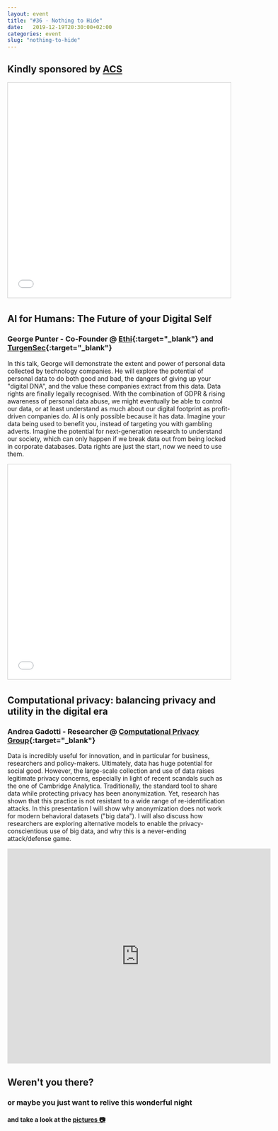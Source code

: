 ```yaml
---
layout: event
title: "#36 - Nothing to Hide"
date:   2019-12-19T20:30:00+02:00
categories: event
slug: "nothing-to-hide"
---
```


## Kindly sponsored by [ACS](//www.acs.it/it/home.html)
<iframe src="//www.slideshare.net/slideshow/embed_code/key/fvPWMP6Hu8k9kE" width="595" height="485" frameborder="0" marginwidth="0" marginheight="0" scrolling="no" style="border:1px solid #CCC; border-width:1px; margin-bottom:5px; max-width: 100%;" allowfullscreen> </iframe>

## AI for Humans: The Future of your Digital Self

### George Punter - Co-Founder @ [Ethi](//ethi.me/){:target="_blank"} and [TurgenSec](//turgensec.com){:target="_blank"}

In this talk, George will demonstrate the extent and power of personal data collected by technology companies. He will explore the potential of personal data to do both good and bad, the dangers of giving up your "digital DNA", and the value these companies extract from this data.
Data rights are finally legally recognised. With the combination of GDPR & rising awareness of personal data abuse, we might eventually be able to control our data, or at least understand as much about our digital footprint as profit-driven companies do.
AI is only possible because it has data. Imagine your data being used to benefit you, instead of targeting you with gambling adverts. Imagine the potential for next-generation research to understand our society, which can only happen if we break data out from being locked in corporate databases. Data rights are just the start, now we need to use them.

<iframe src="//www.slideshare.net/slideshow/embed_code/key/qNvHk8uba25crG" width="595" height="485" frameborder="0" marginwidth="0" marginheight="0" scrolling="no" style="border:1px solid #CCC; border-width:1px; margin-bottom:5px; max-width: 100%;" allowfullscreen> </iframe>

## Computational privacy: balancing privacy and utility in the digital era

### Andrea Gadotti - Researcher @ [Computational Privacy Group](//cpg.doc.ic.ac.uk/){:target="_blank"}

Data is incredibly useful for innovation, and in particular for business, researchers and policy-makers. Ultimately, data has huge potential for social good. However, the large-scale collection and use of data raises legitimate privacy concerns, especially in light of recent scandals such as the one of Cambridge Analytica. Traditionally, the standard tool to share data while protecting privacy has been anonymization. Yet, research has shown that this practice is not resistant to a wide range of re-identification attacks. In this presentation I will show why anonymization does not work for modern behavioral datasets ("big data"). I will also discuss how researchers are exploring alternative models to enable the privacy-conscientious use of big data, and why this is a never-ending attack/defense game.

<iframe src="https://docs.google.com/presentation/d/e/2PACX-1vTO8D2x9KKvGISRw0yDh5BqKSaJ6nPdjqoNbxH4NAqyXJZuG0LDEdIUObNz3wfngWbsGPLog4XgPZ42/embed?start=false&loop=false&delayms=15000" frameborder="0" width="595" height="485" allowfullscreen="true" mozallowfullscreen="true" webkitallowfullscreen="true"></iframe>

## Weren't you there?

### or maybe you just want to relive this wonderful night

<section class="fb-links">

<!-- #### Check the video!

<iframe class="video-embed" src="//www.facebook.com/plugins/video.php?href=https%3A%2F%2Fwww.facebook.com%2Fspeckandtech%2Fvideos%2F545953139520983%2F&show_text=0&width=500&height=282" width="500" height="282" style="border:none;overflow:hidden" scrolling="no" frameborder="0" allowTransparency="true" allow="encrypted-media" allowFullScreen="true"></iframe> -->
#### and take a look at the <a id="fb_photo_album" class="btn-facebook" target="_blank" href="//bit.ly/ST36p">pictures &#128247;</a>
</section>